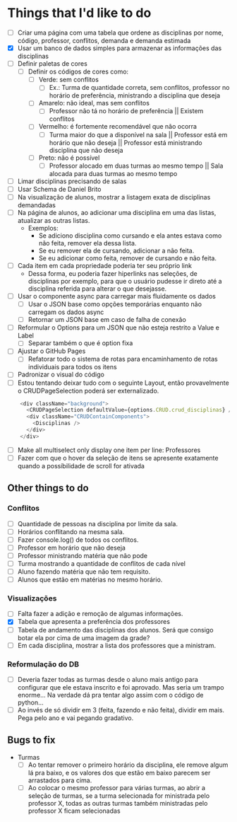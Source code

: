 # Things that I'd like to do

- [ ] Criar uma página com uma tabela que ordene as disciplinas por nome, código, professor, conflitos, demanda e demanda estimada
- [x] Usar um banco de dados simples para armazenar as informações das disciplinas
- [ ] Definir paletas de cores
  - [ ] Definir os códigos de cores como:
    - [ ] Verde: sem conflitos
      - [ ] Ex.: Turma de quantidade correta, sem conflitos, professor no horário de preferência, ministrando a disciplina que deseja
    - [ ] Amarelo: não ideal, mas sem conflitos
      - [ ] Professor não tá no horário de preferência || Existem conflitos
    - [ ] Vermelho: é fortemente recomendável que não ocorra
      - [ ] Turma maior do que a disponível na sala || Professor está em horário que não deseja || Professor está ministrando disciplina que não deseja
    - [ ] Preto: não é possível
      - [ ] Professor alocado em duas turmas ao mesmo tempo || Sala alocada para duas turmas ao mesmo tempo
- [ ] Limar disciplinas precisando de salas
- [ ] Usar Schema de Daniel Brito
- [ ] Na visualização de alunos, mostrar a listagem exata de disciplinas demandadas
- [ ] Na página de alunos, ao adicionar uma disciplina em uma das listas, atualizar as outras listas.
  - Exemplos:
    - Se adiciono disciplina como cursando e ela antes estava como não feita, remover ela dessa lista.
    - Se eu remover ela de cursando, adicionar a não feita.
    - Se eu adicionar como feita, remover de cursando e não feita.
- [ ] Cada item em cada propriedade poderia ter seu próprio link
  - Dessa forma, eu poderia fazer hiperlinks nas seleções, de disciplinas por exemplo, para que o usuário pudesse ir direto até a disciplina referida para alterar o que desejasse.
- [ ] Usar o componente async para carregar mais fluidamente os dados
  - [ ] Usar o JSON base como opções temporárias enquanto não carregam os dados async
  - [ ] Retornar um JSON base em caso de falha de conexão
- [ ] Reformular o Options para um JSON que não esteja restrito a Value e Label
  - [ ] Separar também o que é option fixa
- [ ] Ajustar o GitHub Pages
  - [ ] Refatorar todo o sistema de rotas para encaminhamento de rotas individuais para todos os itens
- [ ] Padronizar o visual do código
- [ ] Estou tentando deixar tudo com o seguinte Layout, então provavelmente o CRUDPageSelection poderá ser externalizado.

```javascript
    <div className="background">
      <CRUDPageSelection defaultValue={options.CRUD.crud_disciplinas} />
      <div className="CRUDContainComponents">
        <Disciplinas />
      </div>
    </div>
```

- [ ] Make all multiselect only display one item per line: Professores
- [ ] Fazer com que o hover da seleção de itens se apresente exatamente quando a possíbilidade de scroll for ativada

## Other things to do

### Conflitos

- [ ] Quantidade de pessoas na disciplina por limite da sala.
- [ ] Horários conflitando na mesma sala.
- [ ] Fazer console.log() de todos os conflitos.
- [ ] Professor em horário que não deseja
- [ ] Professor ministrando matéria que não pode
- [ ] Turma mostrando a quantidade de conflitos de cada nível
- [ ] Aluno fazendo matéria que não tem requisito.
- [ ] Alunos que estão em matérias no mesmo horário.

### Visualizações

- [ ] Falta fazer a adição e remoção de algumas informações.
- [X] Tabela que apresenta a preferência dos professores
- [ ] Tabela de andamento das disciplinas dos alunos. Será que consigo botar ela por cima de uma imagem da grade?
- [ ] Em cada disciplina, mostrar a lista dos professores que a ministram.

### Reformulação do DB

- [ ] Deveria fazer todas as turmas desde o aluno mais antigo para configurar que ele estava inscrito e foi aprovado. Mas seria um trampo enorme... Na verdade dá pra tentar algo assim com o código de python...
- [ ] Ao invés de só dividir em 3 (feita, fazendo e não feita), dividir em mais. Pega pelo ano e vai pegando gradativo.

## Bugs to fix

- Turmas
  - [ ] Ao tentar remover o primeiro horário da disciplina, ele remove algum lá pra baixo, e os valores dos que estão em baixo parecem ser arrastados para cima.
  - [ ] Ao colocar o mesmo professor para várias turmas, ao abrir a seleção de turmas, se a turma selecionada for ministrada pelo professor X, todas as outras turmas também ministradas pelo professor X ficam selecionadas
